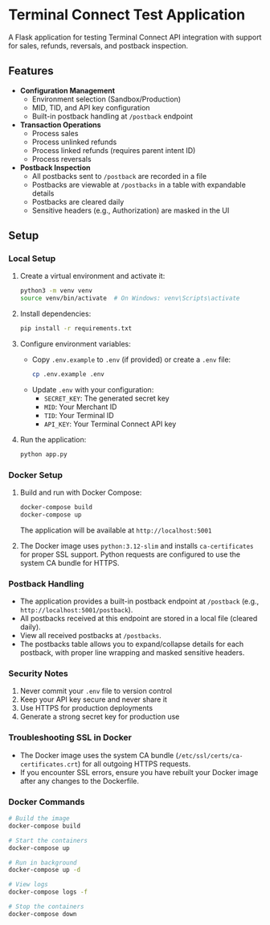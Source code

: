 # Terminal Connect Test Application

A Flask application for testing Terminal Connect API integration with support for sales, refunds, reversals, and postback inspection.

## Features

- **Configuration Management**
  - Environment selection (Sandbox/Production)
  - MID, TID, and API key configuration
  - Built-in postback handling at `/postback` endpoint
- **Transaction Operations**
  - Process sales
  - Process unlinked refunds
  - Process linked refunds (requires parent intent ID)
  - Process reversals
- **Postback Inspection**
  - All postbacks sent to `/postback` are recorded in a file
  - Postbacks are viewable at `/postbacks` in a table with expandable details
  - Postbacks are cleared daily
  - Sensitive headers (e.g., Authorization) are masked in the UI

## Setup

### Local Setup

1. Create a virtual environment and activate it:

   ```bash
   python3 -m venv venv
   source venv/bin/activate  # On Windows: venv\Scripts\activate
   ```

2. Install dependencies:

   ```bash
   pip install -r requirements.txt
   ```

3. Configure environment variables:

   - Copy `.env.example` to `.env` (if provided) or create a `.env` file:
     ```bash
     cp .env.example .env
     ```
   - Update `.env` with your configuration:
     - `SECRET_KEY`: The generated secret key
     - `MID`: Your Merchant ID
     - `TID`: Your Terminal ID
     - `API_KEY`: Your Terminal Connect API key

4. Run the application:

   ```bash
   python app.py
   ```

### Docker Setup

1. Build and run with Docker Compose:

   ```bash
   docker-compose build
   docker-compose up
   ```

   The application will be available at `http://localhost:5001`

2. The Docker image uses `python:3.12-slim` and installs `ca-certificates` for proper SSL support. Python requests are configured to use the system CA bundle for HTTPS.

### Postback Handling

- The application provides a built-in postback endpoint at `/postback` (e.g., `http://localhost:5001/postback`).
- All postbacks received at this endpoint are stored in a local file (cleared daily).
- View all received postbacks at `/postbacks`.
- The postbacks table allows you to expand/collapse details for each postback, with proper line wrapping and masked sensitive headers.

### Security Notes

1. Never commit your `.env` file to version control
2. Keep your API key secure and never share it
3. Use HTTPS for production deployments
4. Generate a strong secret key for production use

### Troubleshooting SSL in Docker

- The Docker image uses the system CA bundle (`/etc/ssl/certs/ca-certificates.crt`) for all outgoing HTTPS requests.
- If you encounter SSL errors, ensure you have rebuilt your Docker image after any changes to the Dockerfile.

### Docker Commands

```bash
# Build the image
docker-compose build

# Start the containers
docker-compose up

# Run in background
docker-compose up -d

# View logs
docker-compose logs -f

# Stop the containers
docker-compose down

```
